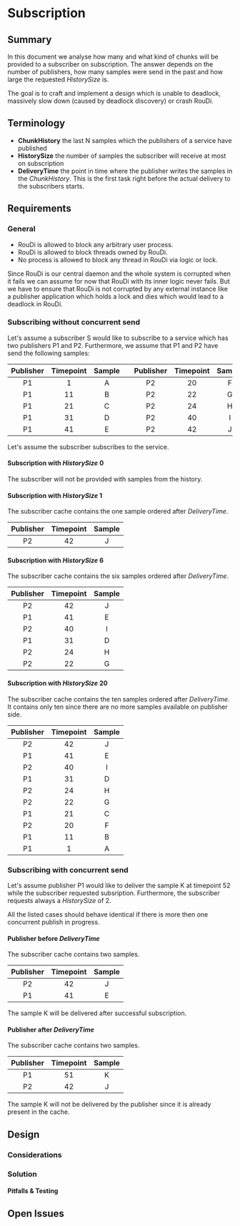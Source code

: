 # Subscription

## Summary

In this document we analyse how many and what kind of chunks will be provided
to a subscriber on subscription. The answer depends on the number of publishers,
how many samples were send in the past and how large the requested _HistorySize_
is.

The goal is to craft and implement a design which is unable to deadlock,
massively slow down (caused by deadlock discovery) or crash RouDi.

## Terminology

- **ChunkHistory** the last N samples which the publishers of a service have
   published
- **HistorySize** the number of samples the subscriber will receive at most on
   subscription
- **DeliveryTime** the point in time where the publisher writes the samples in
   the _ChunkHistory_. This is the first task right before the actual delivery to
   the subscribers starts.

## Requirements

### General

- RouDi is allowed to block any arbitrary user process.
- RouDi is allowed to block threads owned by RouDi.
- No process is allowed to block any thread in RouDi via logic or lock.

Since RouDi is our central daemon and the whole system is corrupted when it fails
we can assume for now that RouDi with its inner logic never fails. But we have to
ensure that RouDi is not corrupted by any external instance like a publisher
application which holds a lock and dies which would lead to a deadlock in RouDi.

### Subscribing without concurrent send

Let's assume a subscriber S would like to subscribe to a service which has two
publishers P1 and P2. Furthermore, we assume that P1 and P2 have send the
following samples:

| Publisher | Timepoint | Sample | | Publisher | Timepoint | Sample |
|:---------:|:---------:|:------:|-|:---------:|:---------:|:------:|
| P1        | 1         | A      | | P2        | 20        | F      |
| P1        | 11        | B      | | P2        | 22        | G      |
| P1        | 21        | C      | | P2        | 24        | H      |
| P1        | 31        | D      | | P2        | 40        | I      |
| P1        | 41        | E      | | P2        | 42        | J      |

Let's assume the subscriber subscribes to the service.

#### Subscription with _HistorySize_ 0

The subscriber will not be provided with samples from the history.

#### Subscription with _HistorySize_ 1

The subscriber cache contains the one sample ordered after _DeliveryTime_.

| Publisher | Timepoint | Sample |
|:---------:|:---------:|:------:|
| P2        | 42        | J      |

#### Subscription with _HistorySize_ 6

The subscriber cache contains the six samples ordered after _DeliveryTime_.

| Publisher | Timepoint | Sample |
|:---------:|:---------:|:------:|
| P2        | 42        | J      |
| P1        | 41        | E      |
| P2        | 40        | I      |
| P1        | 31        | D      |
| P2        | 24        | H      |
| P2        | 22        | G      |

#### Subscription with _HistorySize_ 20

The subscriber cache contains the ten samples ordered after _DeliveryTime_.
It contains only ten since there are no more samples available on publisher side.

| Publisher | Timepoint | Sample |
|:---------:|:---------:|:------:|
| P2        | 42        | J      |
| P1        | 41        | E      |
| P2        | 40        | I      |
| P1        | 31        | D      |
| P2        | 24        | H      |
| P2        | 22        | G      |
| P1        | 21        | C      |
| P2        | 20        | F      |
| P1        | 11        | B      |
| P1        | 1         | A      |

### Subscribing with concurrent send

Let's assume publisher P1 would like to deliver the sample K at timepoint
52 while the subscriber requested subsription. Furthermore, the subscriber
requests always a _HistorySize_ of 2.

All the listed cases should behave identical if there is more then one
concurrent publish in progress.

#### Publisher before _DeliveryTime_

The subscriber cache contains two samples.

| Publisher | Timepoint | Sample |
|:---------:|:---------:|:------:|
| P2        | 42        | J      |
| P1        | 41        | E      |

The sample K will be delivered after successful subscription.

#### Publisher after _DeliveryTime_

The subscriber cache contains two samples.

| Publisher | Timepoint | Sample |
|:---------:|:---------:|:------:|
| P1        | 51        | K      |
| P2        | 42        | J      |

The sample K will not be delivered by the publisher since it is already
present in the cache.

## Design

### Considerations

### Solution

#### Pitfalls & Testing

## Open Issues

